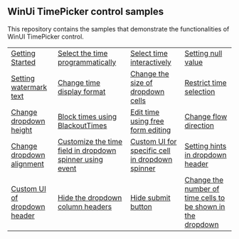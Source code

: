 ## WinUi TimePicker control samples
This repository contains the samples that demonstrate the functionalities of WinUI TimePicker control.

<table>
 <tr>
  <td><a href="Samples/Getting_Started">Getting Started</a></td>
  <td><a href="Samples/ViewAndItemCustomization">Select the time programmatically</a></td>
  <td><a href="Samples/Getting_Started">Select time interactively</a></td>
  <td><a href="Samples/TimeRestriction">Setting null value</a></td>
 </tr>
 <tr>
  <td><a href="Samples/TimeRestriction">Setting watermark text</a></td>
  <td><a href="Samples/TimeRestriction">Change time display format</a></td>  
  <td><a href="Samples/ViewAndItemCustomization">Change the size of dropdown cells</a></td>
  <td><a href="Samples/TimeRestriction">Restrict time selection</a></td>
 </tr>
 <tr>
  <td><a href="Samples/ViewAndItemCustomization">Change dropdown height</a></td>
  <td><a href="Samples/ViewAndItemCustomization">Block times using BlackoutTimes</a></td>
  <td><a href="Samples/TimeRestriction">Edit time using free form editing</a></td>
  <td><a href="Samples/ViewAndItemCustomization">Change flow direction</a></td>
 </tr>
 <tr>
  <td><a href="Samples/ViewAndItemCustomization">Change dropdown alignment</a></td>
  <td><a href="Samples/TimeFieldPrepared">Customize the time field in dropdown spinner using event</a></td>
  <td><a href="Samples/CustomUI">Custom UI for specific cell in dropdown spinner</a></td>
  <td><a href="Samples/ViewAndItemCustomization">Setting hints in dropdown header</a></td>
 </tr>
 <tr>
  <td><a href="Samples/CustomUI">Custom UI of dropdown header</a></td>
  <td><a href="Samples/ViewAndItemCustomization">Hide the dropdown column headers</a></td>
  <td><a href="Samples/ViewAndItemCustomization">Hide submit button</a></td>
  <td><a href="Samples/TimeRestriction">Change the number of time cells to be shown in the dropdown</a></td>
 </tr></table>